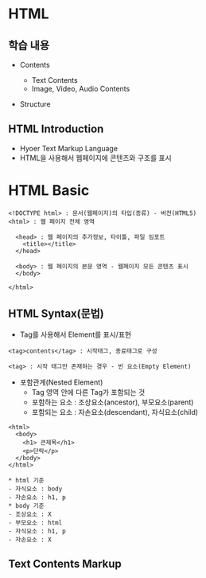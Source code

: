 # HTML

## 학습 내용

- Contents

  - Text Contents
  - Image, Video, Audio Contents

- Structure

## HTML Introduction

- Hyoer Text Markup Language
- HTML을 사용해서 웹페이지에 콘텐츠와 구조를 표시

# HTML Basic

```
<!DOCTYPE html> : 문서(웹페이지)의 타입(종류) - 버전(HTML5)
<html> : 웹 페이지 전체 영역

  <head> : 웹 페이지의 추가정보, 타이틀, 파일 임포트
    <title></title>
  </head>

  <body> : 웹 페이지의 본문 영역 - 웹페이지 모든 콘텐츠 표시
  </body>

</html>

```

## HTML Syntax(문법)

- Tag를 사용해서 Element를 표시/표현

```
<tag>contents</tag> : 시작태그, 종료태그로 구성

<tag> : 시작 태그만 존재하는 경우 - 빈 요소(Empty Element)
```

- 포함관계(Nested Element)
  - Tag 영역 안에 다른 Tag가 포함되는 것
  - 포함하는 요소 : 조상요소(ancestor), 부모요소(parent)
  - 포함되는 요소 : 자손요소(descendant), 자식요소(child)

```
<html>
  <body>
    <h1> 큰제목</h1>
    <p>단락</p>
  </body>
</html>

* html 기준
- 자식요소 : body
- 자손요소 : h1, p
* body 기준
- 조상요소 : X
- 부모요소 : html
- 자식요소 : h1, p
- 자손요소 : X
```

## Text Contents Markup
